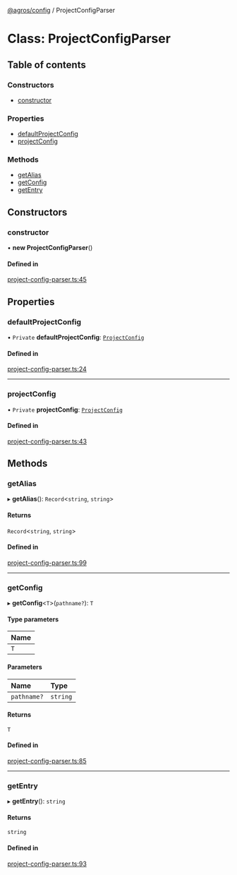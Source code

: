 [@agros/config](../index.md) / ProjectConfigParser

# Class: ProjectConfigParser

## Table of contents

### Constructors

- [constructor](ProjectConfigParser.md#constructor)

### Properties

- [defaultProjectConfig](ProjectConfigParser.md#defaultprojectconfig)
- [projectConfig](ProjectConfigParser.md#projectconfig)

### Methods

- [getAlias](ProjectConfigParser.md#getalias)
- [getConfig](ProjectConfigParser.md#getconfig)
- [getEntry](ProjectConfigParser.md#getentry)

## Constructors

### <a id="constructor" name="constructor"></a> constructor

• **new ProjectConfigParser**()

#### Defined in

[project-config-parser.ts:45](https://github.com/agrosjs/agros/blob/4b72b68/packages/agros-config/src/project-config-parser.ts#L45)

## Properties

### <a id="defaultprojectconfig" name="defaultprojectconfig"></a> defaultProjectConfig

• `Private` **defaultProjectConfig**: [`ProjectConfig`](../interfaces/ProjectConfig.md)

#### Defined in

[project-config-parser.ts:24](https://github.com/agrosjs/agros/blob/4b72b68/packages/agros-config/src/project-config-parser.ts#L24)

___

### <a id="projectconfig" name="projectconfig"></a> projectConfig

• `Private` **projectConfig**: [`ProjectConfig`](../interfaces/ProjectConfig.md)

#### Defined in

[project-config-parser.ts:43](https://github.com/agrosjs/agros/blob/4b72b68/packages/agros-config/src/project-config-parser.ts#L43)

## Methods

### <a id="getalias" name="getalias"></a> getAlias

▸ **getAlias**(): `Record`<`string`, `string`\>

#### Returns

`Record`<`string`, `string`\>

#### Defined in

[project-config-parser.ts:99](https://github.com/agrosjs/agros/blob/4b72b68/packages/agros-config/src/project-config-parser.ts#L99)

___

### <a id="getconfig" name="getconfig"></a> getConfig

▸ **getConfig**<`T`\>(`pathname?`): `T`

#### Type parameters

| Name |
| :------ |
| `T` |

#### Parameters

| Name | Type |
| :------ | :------ |
| `pathname?` | `string` |

#### Returns

`T`

#### Defined in

[project-config-parser.ts:85](https://github.com/agrosjs/agros/blob/4b72b68/packages/agros-config/src/project-config-parser.ts#L85)

___

### <a id="getentry" name="getentry"></a> getEntry

▸ **getEntry**(): `string`

#### Returns

`string`

#### Defined in

[project-config-parser.ts:93](https://github.com/agrosjs/agros/blob/4b72b68/packages/agros-config/src/project-config-parser.ts#L93)
